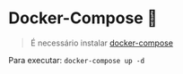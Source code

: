 # Docker-Compose :whale:

> É necessário instalar [docker-compose](https://docs.docker.com/compose/install/)

Para executar: ```docker-compose up -d```